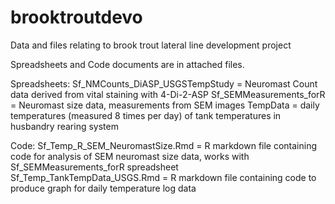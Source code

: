 # brooktroutdevo
Data and files relating to brook trout lateral line development project 

Spreadsheets and Code documents are in attached files.

Spreadsheets: 
Sf_NMCounts_DiASP_USGSTempStudy = Neuromast Count data derived from vital staining with 4-Di-2-ASP
Sf_SEMMeasurements_forR = Neuromast size data, measurements from SEM images 
TempData = daily temperatures (measured 8 times per day) of tank temperatures in husbandry rearing system 

Code: 
Sf_Temp_R_SEM_NeuromastSize.Rmd = R markdown file containing code for analysis of SEM neuromast size data, works with Sf_SEMMeasurements_forR spreadsheet 
Sf_Temp_TankTempData_USGS.Rmd = R markdown file containing code to produce graph for daily temperature log data 
